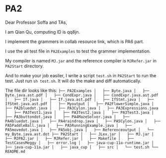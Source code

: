 # PA2

Dear Professor Soffa and TAs,

I am Qian Qu, computing ID is qq8jn.

I implement the grammers in collab resource link, which is PA6 part.

I use the all test file in `PA2Examples` to test the grammer implementation. 

My compiler is named `MJ.jar` and the reference compiler is `MJRefer.jar` in `PA2Start` directory.

And to make your job easiler, I write a script `test.sh` in `PA2Start` to run the test. Just run `sh test.sh`. It will do the make and diff automatically.

The file dir looks like this:
`
├── PA2Examples
│   ├── Byte.java
│   ├── Byte.java.ast.pdf
│   ├── CondExpr.java
│   ├── CondExpr.java.ast.pdf
│   ├── If.java
│   ├── If.java.ast.pdf
│   ├── IfStmt.java
│   ├── IfStmt.java.ast.pdf
│   ├── Myoutput
│   ├── PA2FlowerSimple.java
│   ├── PA2bluedot.java
│   ├── PA3Cylon.java
│   ├── PA3Expressions.java
│   ├── PA3Test1.java
│   ├── PA3Test2.java
│   ├── PA3Test3.java
│   ├── PA3buttondot.java
│   ├── PA4MazeSolver.java
│   ├── PA4bluedot.java
│   ├── PA4raindrop.java
│   ├── PA5Cylon.java
│   ├── PA5PaddleBall.java
│   ├── PA5RunningExample.java
│   ├── PA5movedot.java
│   ├── PA5obj.java
│   ├── Referenceoutput
│   └── my_Byte.java.ast.dot
├── PA2Start
│   ├── JLex.jar
│   ├── MJ.jar
│   ├── MJPA2.jar
│   ├── MJRefer.jar
│   ├── Makefile
│   ├── TestCasesMeggy
│   ├── error.log
│   ├── java-cup-11a-runtime.jar
│   ├── java-cup-11a.jar
│   ├── java_cup
│   ├── src
│   └── test.sh
└── README.md
`

